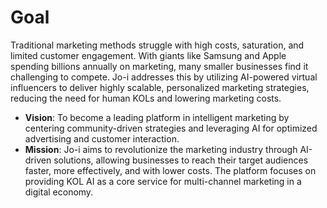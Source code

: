 # Goal

Traditional marketing methods struggle with high costs, saturation, and limited customer engagement. With giants like Samsung and Apple spending billions annually on marketing, many smaller businesses find it challenging to compete. Jo-i addresses this by utilizing AI-powered virtual influencers to deliver highly scalable, personalized marketing strategies, reducing the need for human KOLs and lowering marketing costs.

* **Vision**: To become a leading platform in intelligent marketing by centering community-driven strategies and leveraging AI for optimized advertising and customer interaction.
* **Mission**: Jo-i aims to revolutionize the marketing industry through AI-driven solutions, allowing businesses to reach their target audiences faster, more effectively, and with lower costs. The platform focuses on providing KOL AI as a core service for multi-channel marketing in a digital economy.

